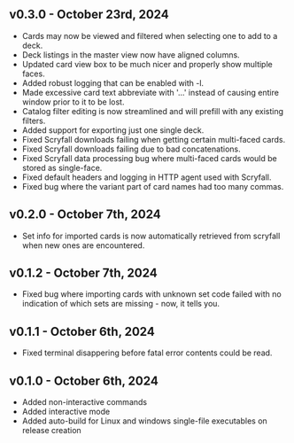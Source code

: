 v0.3.0 - October 23rd, 2024
---------------------------
* Cards may now be viewed and filtered when selecting one to add to a deck.
* Deck listings in the master view now have aligned columns.
* Updated card view box to be much nicer and properly show multiple faces.
* Added robust logging that can be enabled with -l.
* Made excessive card text abbreviate with '...' instead of causing entire
window prior to it to be lost.
* Catalog filter editing is now streamlined and will prefill with any existing
filters.
* Added support for exporting just one single deck.
* Fixed Scryfall downloads failing when getting certain multi-faced cards.
* Fixed Scryfall downloads failing due to bad concatenations.
* Fixed Scryfall data processing bug where multi-faced cards would be stored as
single-face.
* Fixed default headers and logging in HTTP agent used with Scryfall.
* Fixed bug where the variant part of card names had too many commas.


v0.2.0 - October 7th, 2024
--------------------------
* Set info for imported cards is now automatically retrieved from scryfall when
new ones are encountered.


v0.1.2 - October 7th, 2024
--------------------------
* Fixed bug where importing cards with unknown set code failed with no
indication of which sets are missing - now, it tells you.


v0.1.1 - October 6th, 2024
--------------------------
* Fixed terminal disappering before fatal error contents could be read.


v0.1.0 - October 6th, 2024
--------------------------
* Added non-interactive commands
* Added interactive mode
* Added auto-build for Linux and windows single-file executables on release
creation